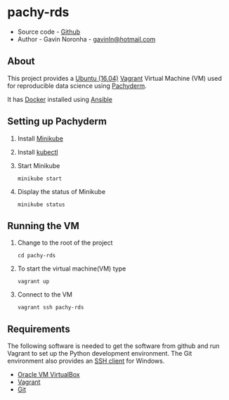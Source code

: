 # pachy-rds

* Source code - [Github][10]
* Author - Gavin Noronha - <gavinln@hotmail.com>

[10]: https://github.com/gavinln/pachy-rds

## About

This project provides a [Ubuntu (16.04)][20] [Vagrant][30] Virtual Machine
(VM) used for reproducible data science using [Pachyderm][40].

It has [Docker][50] installed using [Ansible][60]

[20]: http://releases.ubuntu.com/14.04/
[30]: http://www.vagrantup.com/
[40]: http://www.pachyderm.io/open_source.html
[50]: https://www.docker.com/
[60]: https://www.ansible.com/

## Setting up Pachyderm

1. Install [Minikube][70]

[70]: https://kubernetes.io/docs/tasks/tools/install-minikube/

2. Install [kubectl][80]

[80]: https://kubernetes.io/docs/tasks/tools/install-kubectl/

3. Start Minikube

    ```
    minikube start
    ```

4. Display the status of Minikube

    ```
    minikube status
    ```

## Running the VM

1. Change to the root of the project

    ```
    cd pachy-rds
    ```

2. To start the virtual machine(VM) type

    ```
    vagrant up
    ```

3. Connect to the VM

    ```
    vagrant ssh pachy-rds
    ```

## Requirements

The following software is needed to get the software from github and run
Vagrant to set up the Python development environment. The Git environment
also provides an [SSH  client][200] for Windows.

* [Oracle VM VirtualBox][210]
* [Vagrant][220]
* [Git][230]

[200]: http://en.wikipedia.org/wiki/Secure_Shell
[210]: https://www.virtualbox.org/
[220]: http://vagrantup.com/
[230]: http://git-scm.com/

